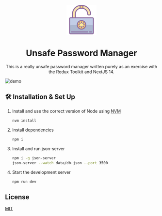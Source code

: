 <div align="center">
  <img alt="Logo" src="https://raw.githubusercontent.com/mhbahrampour/unsafe/main/src/app/favicon.ico" width="100" />
</div>

<h1 align="center">
  Unsafe Password Manager
</h1>

<p align="center">
  This is a really unsafe password manager written purely as an exercise with the Redux Toolkit and NextJS 14.
</p>

![demo](https://github.com/MHBahrampour/unsafe/assets/58956484/59f63df1-6235-41a0-a72b-ccfe5aa93fc6)

## 🛠 Installation & Set Up

1. Install and use the correct version of Node using [NVM](https://github.com/nvm-sh/nvm)

   ```sh
   nvm install
   ```

2. Install dependencies

   ```sh
   npm i
   ```

3. Install and run json-server

   ```sh
   npm i -g json-server
   json-server --watch data/db.json --port 3500
   ```
   
4. Start the development server

   ```sh
   npm run dev
   ```

## License

[MIT](https://choosealicense.com/licenses/mit/)
